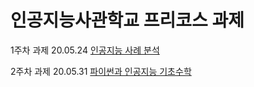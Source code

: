 인공지능사관학교 프리코스 과제
===========
1주차 과제 20.05.24
[인공지능 사례 분석][1weekwork]

[1weekwork]: 1주차_과제.ipynb "1주차 과제"

2주차 과제 20.05.31
[파이썬과 인공지능 기초수학][2weekwork]

[2weekwork]: 2주차과제_(1).ipynb "2주차 과제"

